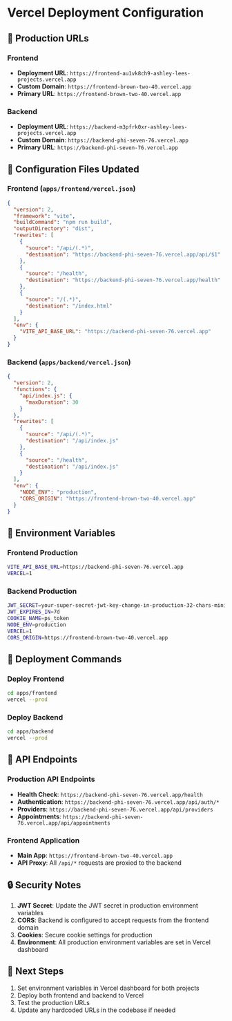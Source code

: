 # Vercel Deployment Configuration

## 🚀 Production URLs

### Frontend
- **Deployment URL**: `https://frontend-au1vk8ch9-ashley-lees-projects.vercel.app`
- **Custom Domain**: `https://frontend-brown-two-40.vercel.app`
- **Primary URL**: `https://frontend-brown-two-40.vercel.app`

### Backend
- **Deployment URL**: `https://backend-m3pfrk0xr-ashley-lees-projects.vercel.app`
- **Custom Domain**: `https://backend-phi-seven-76.vercel.app`
- **Primary URL**: `https://backend-phi-seven-76.vercel.app`

## 📁 Configuration Files Updated

### Frontend (`apps/frontend/vercel.json`)
```json
{
  "version": 2,
  "framework": "vite",
  "buildCommand": "npm run build",
  "outputDirectory": "dist",
  "rewrites": [
    {
      "source": "/api/(.*)",
      "destination": "https://backend-phi-seven-76.vercel.app/api/$1"
    },
    {
      "source": "/health",
      "destination": "https://backend-phi-seven-76.vercel.app/health"
    },
    {
      "source": "/(.*)",
      "destination": "/index.html"
    }
  ],
  "env": {
    "VITE_API_BASE_URL": "https://backend-phi-seven-76.vercel.app"
  }
}
```

### Backend (`apps/backend/vercel.json`)
```json
{
  "version": 2,
  "functions": {
    "api/index.js": {
      "maxDuration": 30
    }
  },
  "rewrites": [
    {
      "source": "/api/(.*)",
      "destination": "/api/index.js"
    },
    {
      "source": "/health",
      "destination": "/api/index.js"
    }
  ],
  "env": {
    "NODE_ENV": "production",
    "CORS_ORIGIN": "https://frontend-brown-two-40.vercel.app"
  }
}
```

## 🔧 Environment Variables

### Frontend Production
```bash
VITE_API_BASE_URL=https://backend-phi-seven-76.vercel.app
VERCEL=1
```

### Backend Production
```bash
JWT_SECRET=your-super-secret-jwt-key-change-in-production-32-chars-minimum
JWT_EXPIRES_IN=7d
COOKIE_NAME=ps_token
NODE_ENV=production
VERCEL=1
CORS_ORIGIN=https://frontend-brown-two-40.vercel.app
```

## 🚀 Deployment Commands

### Deploy Frontend
```bash
cd apps/frontend
vercel --prod
```

### Deploy Backend
```bash
cd apps/backend
vercel --prod
```

## 🔗 API Endpoints

### Production API Endpoints
- **Health Check**: `https://backend-phi-seven-76.vercel.app/health`
- **Authentication**: `https://backend-phi-seven-76.vercel.app/api/auth/*`
- **Providers**: `https://backend-phi-seven-76.vercel.app/api/providers`
- **Appointments**: `https://backend-phi-seven-76.vercel.app/api/appointments`

### Frontend Application
- **Main App**: `https://frontend-brown-two-40.vercel.app`
- **API Proxy**: All `/api/*` requests are proxied to the backend

## 🔒 Security Notes

1. **JWT Secret**: Update the JWT secret in production environment variables
2. **CORS**: Backend is configured to accept requests from the frontend domain
3. **Cookies**: Secure cookie settings for production
4. **Environment**: All production environment variables are set in Vercel dashboard

## 📝 Next Steps

1. Set environment variables in Vercel dashboard for both projects
2. Deploy both frontend and backend to Vercel
3. Test the production URLs
4. Update any hardcoded URLs in the codebase if needed
